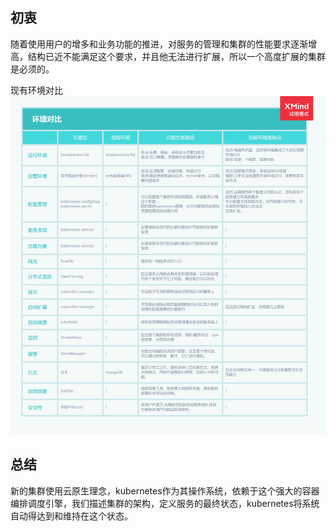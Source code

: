 ## 初衷
 随着使用用户的增多和业务功能的推进，对服务的管理和集群的性能要求逐渐增高，结构已近不能满足这个要求，并且他无法进行扩展，所以一个高度扩展的集群是必须的。

 现有环境对比![环境对比图](../images/k8s.png)

 ## 总结
  新的集群使用云原生理念，kubernetes作为其操作系统，依赖于这个强大的容器编排调度引擎，我们描述集群的架构，定义服务的最终状态，kubernetes将系统自动得达到和维持在这个状态。




 
  
 